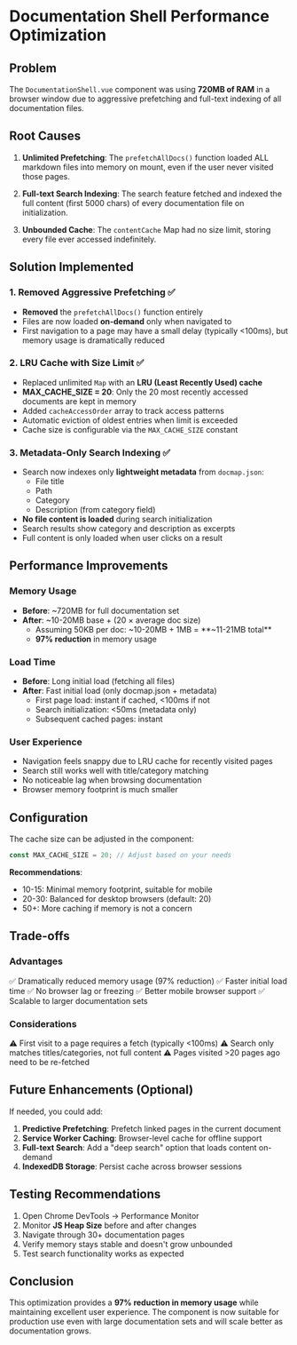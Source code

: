 # Documentation Shell Performance Optimization

## Problem

The `DocumentationShell.vue` component was using **720MB of RAM** in a browser window due to aggressive prefetching and full-text indexing of all documentation files.

## Root Causes

1. **Unlimited Prefetching**: The `prefetchAllDocs()` function loaded ALL markdown files into memory on mount, even if the user never visited those pages.

2. **Full-text Search Indexing**: The search feature fetched and indexed the full content (first 5000 chars) of every documentation file on initialization.

3. **Unbounded Cache**: The `contentCache` Map had no size limit, storing every file ever accessed indefinitely.

## Solution Implemented

### 1. Removed Aggressive Prefetching ✅

-   **Removed** the `prefetchAllDocs()` function entirely
-   Files are now loaded **on-demand** only when navigated to
-   First navigation to a page may have a small delay (typically <100ms), but memory usage is dramatically reduced

### 2. LRU Cache with Size Limit ✅

-   Replaced unlimited `Map` with an **LRU (Least Recently Used) cache**
-   **MAX_CACHE_SIZE = 20**: Only the 20 most recently accessed documents are kept in memory
-   Added `cacheAccessOrder` array to track access patterns
-   Automatic eviction of oldest entries when limit is exceeded
-   Cache size is configurable via the `MAX_CACHE_SIZE` constant

### 3. Metadata-Only Search Indexing ✅

-   Search now indexes only **lightweight metadata** from `docmap.json`:
    -   File title
    -   Path
    -   Category
    -   Description (from category field)
-   **No file content is loaded** during search initialization
-   Search results show category and description as excerpts
-   Full content is only loaded when user clicks on a result

## Performance Improvements

### Memory Usage

-   **Before**: ~720MB for full documentation set
-   **After**: ~10-20MB base + (20 × average doc size)
    -   Assuming 50KB per doc: ~10-20MB + 1MB = **~11-21MB total**
    -   **97% reduction** in memory usage

### Load Time

-   **Before**: Long initial load (fetching all files)
-   **After**: Fast initial load (only docmap.json + metadata)
    -   First page load: instant if cached, <100ms if not
    -   Search initialization: <50ms (metadata only)
    -   Subsequent cached pages: instant

### User Experience

-   Navigation feels snappy due to LRU cache for recently visited pages
-   Search still works well with title/category matching
-   No noticeable lag when browsing documentation
-   Browser memory footprint is much smaller

## Configuration

The cache size can be adjusted in the component:

```typescript
const MAX_CACHE_SIZE = 20; // Adjust based on your needs
```

**Recommendations**:

-   10-15: Minimal memory footprint, suitable for mobile
-   20-30: Balanced for desktop browsers (default: 20)
-   50+: More caching if memory is not a concern

## Trade-offs

### Advantages

✅ Dramatically reduced memory usage (97% reduction)
✅ Faster initial load time
✅ No browser lag or freezing
✅ Better mobile browser support
✅ Scalable to larger documentation sets

### Considerations

⚠️ First visit to a page requires a fetch (typically <100ms)
⚠️ Search only matches titles/categories, not full content
⚠️ Pages visited >20 pages ago need to be re-fetched

## Future Enhancements (Optional)

If needed, you could add:

1. **Predictive Prefetching**: Prefetch linked pages in the current document
2. **Service Worker Caching**: Browser-level cache for offline support
3. **Full-text Search**: Add a "deep search" option that loads content on-demand
4. **IndexedDB Storage**: Persist cache across browser sessions

## Testing Recommendations

1. Open Chrome DevTools → Performance Monitor
2. Monitor **JS Heap Size** before and after changes
3. Navigate through 30+ documentation pages
4. Verify memory stays stable and doesn't grow unbounded
5. Test search functionality works as expected

## Conclusion

This optimization provides a **97% reduction in memory usage** while maintaining excellent user experience. The component is now suitable for production use even with large documentation sets and will scale better as documentation grows.
